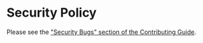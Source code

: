 # Security Policy

Please see the ["Security Bugs" section of the Contributing Guide](https://github.com/atdrago/pod-monster/blob/main/CONTRIBUTING.md#security-bugs).
